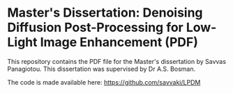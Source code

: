 # Master's Dissertation: Denoising Diffusion Post-Processing for Low-Light Image Enhancement (PDF)

This repository contains the PDF file for the Master's dissertation by Savvas Panagiotou. This dissertation was supervised by Dr A.S. Bosman.

The code is made available here: https://github.com/savvaki/LPDM
